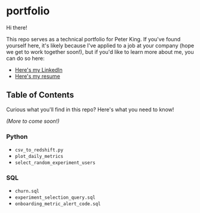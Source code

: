 # portfolio
Hi there! 

This repo serves as a technical portfolio for Peter King. If you've found yourself here, it's likely because I've applied to a job at your company (hope we get to work together soon!), but if you'd like to learn more about me, you can do so here: 

* [Here's my LinkedIn](https://www.linkedin.com/in/petertking/)
* [Here's my resume](https://savviest.com/r/petertking)

## Table of Contents
Curious what you'll find in this repo? Here's what you need to know!

_(More to come soon!)_

### Python
* `csv_to_redshift.py`
* `plot_daily_metrics`
* `select_random_experiment_users`

### SQL
* `churn.sql`
* `experiment_selection_query.sql`
* `onboarding_metric_alert_code.sql`
